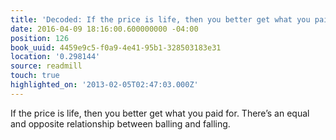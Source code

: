 ```yaml
---
title: 'Decoded: If the price is life, then you better get what you paid for.…'
date: 2016-04-09 18:16:00.600000000 -04:00
position: 126
book_uuid: 4459e9c5-f0a9-4e41-95b1-328503183e31
location: '0.298144'
source: readmill
touch: true
highlighted_on: '2013-02-05T02:47:03.000Z'
---
```


If the price is life, then you better get what you paid for. There’s an equal and opposite relationship between balling and falling.